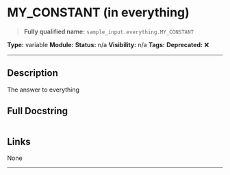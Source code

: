 # MY_CONSTANT (in everything)
> **Fully qualified name:** `sample_input.everything.MY_CONSTANT`

**Type:** variable
**Module:** 
**Status:** n/a
**Visibility:** n/a
**Tags:** 
**Deprecated:** ❌

---

## Description
The answer to everything

## Full Docstring
```

```

## Links
None

---
